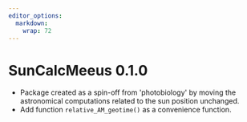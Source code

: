 ```yaml
---
editor_options:
  markdown:
    wrap: 72
---
```


# SunCalcMeeus 0.1.0

- Package created as a spin-off from 'photobiology' by moving the astronomical
computations related to the sun position unchanged.
- Add function `relative_AM_geotime()` as a convenience function.

